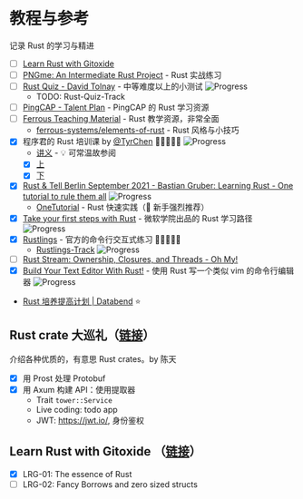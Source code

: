 # 教程与参考

记录 Rust 的学习与精进

- [ ] [Learn Rust with Gitoxide](https://www.youtube.com/playlist?list=PLMHbQxe1e9Mk5kOHrm9v20-umkE2ck_gE)
- [ ] [PNGme: An Intermediate Rust Project](https://picklenerd.github.io/pngme_book/) - Rust 实战练习
- [ ] [Rust Quiz - David Tolnay](https://github.com/dtolnay/rust-quiz) - 中等难度以上的小测试 ![Progress](https://img.shields.io/badge/Progress-5%25-brightgreen)
  - TODO: Rust-Quiz-Track
- [ ] [PingCAP - Talent Plan](https://github.com/pingcap/talent-plan) - PingCAP 的 Rust 学习资源
- [ ] [Ferrous Teaching Material](https://github.com/ferrous-systems/teaching-material) - Rust 教学资源，非常全面
  - [ferrous-systems/elements-of-rust](https://github.com/ferrous-systems/elements-of-rust) - Rust 风格与小技巧
- [x] 程序君的 Rust 培训课 by [@TyrChen](https://github.com/tyrchen) 🌟🌟🌟🌟🌟  ![Progress](https://img.shields.io/badge/Progress-100%25-brightgreen)
  - [讲义](https://tyrchen.github.io/rust-training/rust-training-all-in-one-cn.html) - 💡 可常温故参阅
  - [x] [上](https://www.bilibili.com/video/BV19b4y1o7Lt)
  - [x] [下](https://www.bilibili.com/video/BV1h64y197G3)
- [x] [Rust & Tell Berlin September 2021 - Bastian Gruber: Learning Rust - One tutorial to rule them all](https://www.youtube.com/watch?v=QoatPlzc0-Y) ![Progress](https://img.shields.io/badge/Progress-100%25-brightgreen)
  - [OneTutorial](https://git.sr.ht/~gruberb/onetutorial/) - Rust 快速实践（🌟 新手强烈推荐）
- [x] [Take your first steps with Rust](https://docs.microsoft.com/en-us/learn/paths/rust-first-steps/) - 微软学院出品的 Rust 学习路径 ![Progress](https://img.shields.io/badge/Progress-100%25-brightgreen)
- [x] [Rustlings](https://github.com/rust-lang/rustlings) - 官方的命令行交互式练习 🌟🌟🌟🌟🌟 
  - [Rustlings-Track](https://github.com/Binlogo/Rustlings-Track) ![Progress](https://img.shields.io/badge/Progress-100%25-brightgreen)
- [ ] [Rust Stream: Ownership, Closures, and Threads - Oh My!](https://www.youtube.com/watch?v=2mwwYbBRJSo)
- [x] [Build Your Text Editor With Rust!](https://medium.com/@otukof/build-your-text-editor-with-rust-678a463f968b) - 使用 Rust 写一个类似 vim 的命令行编辑器 ![Progress](https://img.shields.io/badge/Progress-100%25-brightgreen)
- [Rust 培养提高计划 | Databend](https://space.bilibili.com/275673537/channel/seriesdetail?sid=488491) ⭐️

## Rust crate 大巡礼（[链接](https://space.bilibili.com/39222989/channel/collectiondetail?sid=194011)）
介绍各种优质的，有意思 Rust crates。by 陈天
- [x] 用 Prost 处理 Protobuf
- [x] 用 Axum 构建 API：使用提取器
	- Trait `tower::Service`
	- Live coding: todo app
	- JWT: https://jwt.io/, 身份鉴权

## Learn Rust with Gitoxide （[链接](https://www.youtube.com/playlist?list=PLMHbQxe1e9Mk5kOHrm9v20-umkE2ck_gE)）

- [x] LRG-01: The essence of Rust
- [ ] LRG-02: Fancy Borrows and zero sized structs